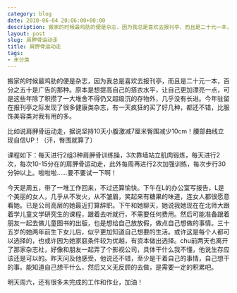 ```yaml
---
category: blog
date: 2010-06-04 20:06:00+00:00
description: 搬家的时候最鸡肋的便是杂志，因为我总是喜欢去报刊亭，而且是二十元一本，百分之五十
layout: post
slug: 肩胛骨运动走
title: 肩胛骨运动走
tags:
- 未分类
---
```


搬家的时候最鸡肋的便是杂志，因为我总是喜欢去报刊亭，而且是二十元一本，百分之五十是广告的那种。原本是想提高自己的搭衣水平，让自己更加漂亮一点，可是这些年除了积攒了一大堆舍不得仍又超级沉的存物外，几乎没有长进。今年驻留在报刊亭之际发现了很多健康类杂志，有一天疯狂的买了好几种，都还不错，比服饰美容类对我有用的多。  
  
比如说肩胛骨运动走，据说坚持10天小腹激减7厘米臀围减少10cm！腰部曲线立现自信UP！（汗，臀围就算了）  
  
课程如下：每天进行2组3种肩胛骨训练操，3次靠墙站立肌肉锻炼，每天进行2次，每次10-15分在的肩胛骨运动走，此外每周再进行2次加强训练，每次步行30分钟以上。啦啦啦……要不要试一下啊！  
  
今天是周五，带了一堆工作回来，不过还算愉快。下午在L的办公室写报告，L是个美丽的女人，几乎从不发火，从不皱眉，笑起来有糖果的味道，连女人都很愿意看她。已是公司高层的她最近打算辞职。下午和她聊天，她说我她现在在北师大跟着学儿童文学研究生的课程，跟着去听就行，不需要任何费用。然后可能准备跟着朋友一起去做儿童图书的出版，也是想给自己放放假，做点自己想做的事情。三十五岁的她两年前生下女儿后，似乎更加知道自己想要的生活。或许这是每个人都可以选择的，也或许因为她家庭条件较为优越，有资本做出选择。chu前两天也离开了那家杂志社，好像和朋友一起弄了个影视公司，具体干什么我不懂，他说生存应该还是可以的。昨天问及他感受，他说还不错，至少是干着自己的事情，自己想干的事。能知道自己想干什么，然后又义无反顾的去做，是需要一定的积累吧。  
  
明天周六，还有很多未完成的工作和作业，加油！
